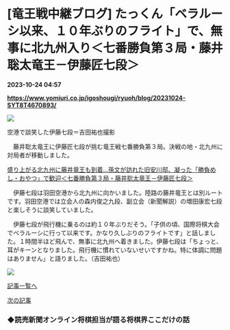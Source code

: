 # [竜王戦中継ブログ] たっくん「ベラルーシ以来、１０年ぶりのフライト」で、無事に北九州入り＜七番勝負第３局・藤井聡太竜王－伊藤匠七段＞

**2023-10-24 04:57**

**https://www.yomiuri.co.jp/igoshougi/ryuoh/blog/20231024-SYT8T4670893/**

![](https://www.yomiuri.co.jp/media/2023/10/%E7%BE%BD%E7%94%B0%E3%81%9F%E3%81%A3%E3%81%8F%E3%82%93-e1698122416459.jpg)

空港で談笑した伊藤七段＝吉田祐也撮影

　藤井聡太竜王に伊藤匠七段が挑む竜王戦七番勝負第３局。決戦の地・北九州に対局者が移動しました。

[盛り上がる北九州に藤井竜王も到着…孫文が訪れた旧安川邸、凝った「勝負めし・おやつ」で歓迎＜七番勝負第３局・藤井聡太竜王－伊藤匠七段＞](https://www.yomiuri.co.jp/igoshougi/ryuoh/blog/20231024-SYT8T4667682/)

　伊藤七段は羽田空港から北九州に向かいました。陸路の藤井竜王とは別ルートです。羽田空港では立会人の森内俊之九段、副立会（新聞解説）の増田康宏七段と楽しそうに談笑していました。

　伊藤七段が飛行機に乗るのは約１０年ぶりだそう。「子供の頃、国際将棋大会でベラルーシに行って以来です。かなり久しぶりのフライトです」と話しました。１時間半ほど飛んで、無事に北九州へ着きました。伊藤七段は「ちょっと、耳がキーンとなりました。飛行機に慣れていないせいですかね。特に体調に問題はありません」と語りました。（吉田祐也）

![](https://www.yomiuri.co.jp/media/2023/10/%E7%AC%AC36%E6%9C%9F%E7%AB%9C%E7%8E%8B%E6%88%A6%E7%AC%AC%EF%BC%93%E5%B1%80%E9%96%8B%E5%82%AC%E5%9C%B0-scaled.jpg)

[記事一覧へ](https://www.yomiuri.co.jp/feature/titlelist/%E7%AC%AC%EF%BC%93%EF%BC%96%E6%9C%9F%E4%B8%83%E7%95%AA%E5%8B%9D%E8%B2%A0%E7%AC%AC%EF%BC%93%E5%B1%80/)

[次の記事](https://www.yomiuri.co.jp/igoshougi/ryuoh/blog/20231024-SYT8T4667682/)

### ◆読売新聞オンライン将棋担当が語る将棋界ここだけの話